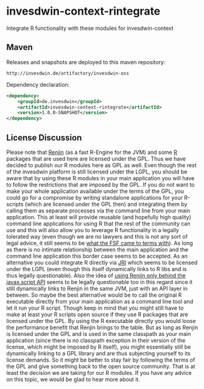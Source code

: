 # invesdwin-context-rintegrate
Integrate R functionality with these modules for invesdwin-context 

## Maven

Releases and snapshots are deployed to this maven repository:
```
http://invesdwin.de/artifactory/invesdwin-oss
```

Dependency declaration:
```xml
<dependency>
	<groupId>de.invesdwin</groupId>
	<artifactId>invesdwin-context-rintegrate</artifactId>
	<version>1.0.0-SNAPSHOT</version>
</dependency>
```

## License Discussion

Please note that [Renjin](http://www.renjin.org/) (as a fast R-Engine for the JVM) and some [R](https://www.r-project.org/) packages that are used here are licensed under the GPL. Thus we have decided to publish our R modules here as GPL as well. Even though the rest of the invesdwin platform is still licensed under the LGPL, you should be aware that by using these R modules in your main application you will have to follow the restrictions that are imposed by the GPL. If you do not want to make your whole application available under the terms of the GPL, you could go for a compromise by writing standalone applications for your R-scripts (which are licensed under the GPL then) and integrating them by calling them as separate processes via the command line from your main application. This at least will provide reusable (and hopefully high quality) command line applications for using R that the rest of the community can use and this will also allow you to leverage R functionality in a legally tolerated way (even though we are no lawyers and this is not any sort of legal advice, it still seems to be [what the FSF came to terms with](https://www.gnu.org/licenses/gpl-faq.html#GPLPlugins)). As long as there is no intimate relationship between the main application and the command line application this border case seems to be accepted. As an alternative you could integrate R directly via [JRI](https://rforge.net/JRI/) which seems to be licensed under the LGPL (even though this itself dynamically links to R libs and is thus legally questionable). Also the idea of [using Renjin only behind the javax.script API](https://groups.google.com/forum/#!msg/renjin-dev/yoS1dTeJLm8/bVtVu_tGLck) seems to be legally questionable too in this regard since it still dynamically links to Renjin in the same JVM, just with an API layer in between. So maybe the best alternative would be to call the original R executable directly from your main application as a command line tool and let it run your R script. Though keep in mind that you might still have to make at least your R scripts open source if they use R packages that are licensed under the GPL. By using the R executable directly you would loose the performance benefit that Renjin brings to the table. But as long as Renjin is licensed under the GPL and is used in the same classpath as your main application (since there is no classpath exception in their version of the license, which might be imposed by R itself), you might essentially still be dynamically linking to a GPL library and are thus subjecting yourself to its license demands. So it might be better to stay fair by following the terms of the GPL and give something back to the open source community. That is at least the decision we are taking for our R modules. If you have any advice on this topic, we would be glad to hear more about it.
